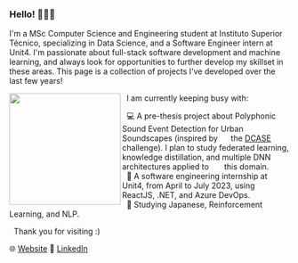 ### Hello! 👋👋👋

I'm a MSc Computer Science and Engineering student at Instituto Superior Técnico, specializing in Data Science, and a Software Engineer intern at Unit4. I'm passionate about full-stack software development and machine learning, and always look for opportunities to further develop my skillset in these areas. This page is a collection of projects I've developed over the last few years! 

 <img align="left" src="https://github.com/alvaroqsaldanha/alvaroqsaldanha/blob/main/giphy.gif" width="200" height="200"/>

  &nbsp; I am currently keeping busy with:

  &nbsp; 💻 A pre-thesis project about Polyphonic Sound Event Detection for Urban Soundscapes (inspired by &nbsp; &nbsp;&nbsp; the [DCASE](https://dcase.community/)  challenge). I plan to  study federated learning, knowledge distillation, and multiple DNN architectures applied to &nbsp; &nbsp; &nbsp; this domain. <br>
  &nbsp; 🔋 A software engineering internship at Unit4, from April to July 2023, using ReactJS, .NET, and Azure DevOps. <br>
  &nbsp; 🗾 Studying Japanese, Reinforcement Learning, and NLP. <br>

  &nbsp; Thank you for visiting :)

🌐 [Website](https://www.alvarosaldanha.dev/) 👥 [LinkedIn](https://www.linkedin.com/in/%C3%A1lvaro-saldanha-b39990207/)

